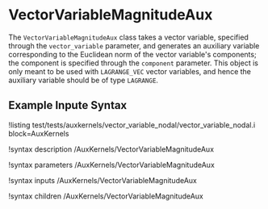 # VectorVariableMagnitudeAux

The `VectorVariableMagnitudeAux` class takes a vector variable, specified
through the `vector_variable` parameter, and generates an auxiliary variable
corresponding to the Euclidean norm of the vector variable's components; the
component is specified through the `component` parameter. This object is
only meant to be used with `LAGRANGE_VEC` vector variables, and hence the
auxiliary variable should be of type `LAGRANGE`.

## Example Inpute Syntax

!listing test/tests/auxkernels/vector_variable_nodal/vector_variable_nodal.i block=AuxKernels

!syntax description /AuxKernels/VectorVariableMagnitudeAux

!syntax parameters /AuxKernels/VectorVariableMagnitudeAux

!syntax inputs /AuxKernels/VectorVariableMagnitudeAux

!syntax children /AuxKernels/VectorVariableMagnitudeAux
